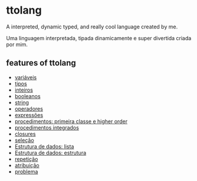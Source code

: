# ttolang
A interpreted, dynamic typed, and really cool language created by me.

Uma linguagem interpretada, tipada dinamicamente e super divertida criada por mim.

## features of ttolang

- [variáveis](docs/variaveis.md)
- [tipos](docs/tipos.md)
- [inteiros](docs/inteiros.md)
- [booleanos](docs/booleanos.md)
- [string](docs/string.md)
- [operadores](docs/operadores.md)
- [expressões](docs/expressoes.md)
- [procedimentos: primeira classe e higher order](docs/procedimentos.md#procedimentos-primeira-classe-e-ordem-superior)
- [procedimentos integrados](docs/procedimentos.md#procedimentos-integrados)
- [closures](docs/closures.md)
- [seleção](docs/seleção.md)
- [Estrutura de dados: lista](docs/lista.md)
- [Estrutura de dados: estrutura](docs/estrutura.md)
- [repetição](docs/repetição.md)
- [atribuição](docs/atribuição.md)
- [problema](docs/problema.md)